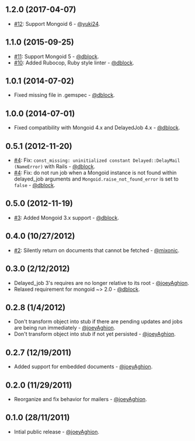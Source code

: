 1.2.0 (2017-04-07)
------------

* [#12](https://github.com/joeyAghion/delayed_job_shallow_mongoid/pull/12): Support Mongoid 6 - [@yuki24](https://github.com/yuki24).

1.1.0 (2015-09-25)
------------------

* [#11](https://github.com/joeyAghion/delayed_job_shallow_mongoid/pull/11): Support Mongoid 5 - [@dblock](http://github.com/dblock).
* [#10](https://github.com/joeyAghion/delayed_job_shallow_mongoid/pull/10): Added Rubocop, Ruby style linter - [@dblock](http://github.com/dblock).

1.0.1 (2014-07-02)
------------------

* Fixed missing file in .gemspec - [@dblock](http://github.com/dblock).

1.0.0 (2014-07-01)
------------------

* Fixed compatibility with Mongoid 4.x and DelayedJob 4.x - [@dblock](http://github.com/dblock).

0.5.1 (2012-11-20)
------------------

* [#4](https://github.com/joeyAghion/delayed_job_shallow_mongoid/pull/4): Fix: `const_missing: uninitialized constant Delayed::DelayMail (NameError)` with Rails - [@dblock](http://github.com/dblock).
* [#4](https://github.com/joeyAghion/delayed_job_shallow_mongoid/pull/4): Fix: do not run job when a Mongoid instance is not found within delayed_job arguments and `Mongoid.raise_not_found_error` is set to `false` - [@dblock](http://github.com/dblock).

0.5.0 (2012-11-19)
------------------

* [#3](https://github.com/joeyAghion/delayed_job_shallow_mongoid/pull/3): Added Mongoid 3.x support - [@dblock](http://github.com/dblock).

0.4.0 (10/27/2012)
------------------

* [#2](https://github.com/joeyAghion/delayed_job_shallow_mongoid/pull/2): Silently return on documents that cannot be fetched - [@mixonic](https://github.com/mixonic).

0.3.0 (2/12/2012)
-----------------

* Delayed_job 3's requires are no longer relative to its root - [@joeyAghion](https://github.com/joeyAghion).
* Relaxed requirement for mongoid ~> 2.0 - [@dblock](http://github.com/dblock).

0.2.8 (1/4/2012)
----------------

* Don't transform object into stub if there are pending updates and jobs are being run immediately - [@joeyAghion](https://github.com/joeyAghion).
* Don't transform object into stub if not yet persisted - [@joeyAghion](https://github.com/joeyAghion).

0.2.7 (12/19/2011)
------------------

* Added support for embedded documents - [@joeyAghion](https://github.com/joeyAghion).

0.2.0 (11/29/2011)
------------------

* Reorganize and fix behavior for mailers - [@joeyAghion](https://github.com/joeyAghion).

0.1.0 (28/11/2011)
------------------

* Intial public release - [@joeyAghion](https://github.com/joeyAghion).
